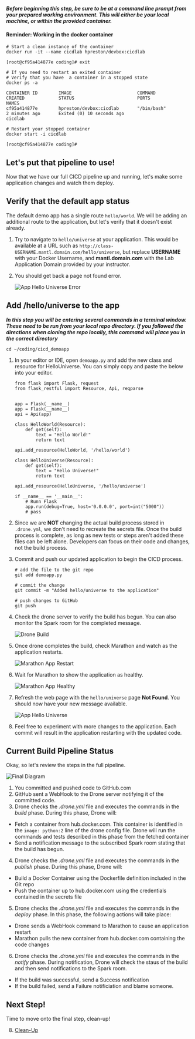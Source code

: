 **_Before beginning this step, be sure to be at a command line prompt from your prepared working environment.  This will either be your local machine, or within the provided container._**

#### Reminder: Working in the docker container

```
# Start a clean instance of the container
docker run -it --name cicdlab hpreston/devbox:cicdlab

[root@cf95a414877e coding]# exit

# If you need to restart an exited container
# Verify that you have  a container in a stopped state
docker ps -a

CONTAINER ID        IMAGE                         COMMAND             CREATED             STATUS                        PORTS               NAMES
cf95a414877e        hpreston/devbox:cicdlab       "/bin/bash"         2 minutes ago       Exited (0) 10 seconds ago                         cicdlab

# Restart your stopped container
docker start -i cicdlab

[root@cf95a414877e coding]#
```

## Let's put that pipeline to use!

Now that we have our full CICD pipeline up and running, let's make some application changes and watch them deploy.

## Verify that the default app status

The default demo app has a single route `hello/world`.  We will be adding an additional route to the application, but let's verify that it doesn't exist already.

1. Try to navigate to `hello/universe` at your application.  This would be available at a URL such as `http://class-USERNAME.mantl.domain.com/hello/universe`, but replace **USERNAME** with your Docker Username, and **mantl.domain.com** with the Lab Application Domain provided by your instructor.
2. You should get back a page not found error.

    ![App Hello Universe Error](images/app_hello_universe_error.png)

## Add /hello/universe to the app

**_In this step you will be entering several commands in a terminal window.  These need to be run from your local repo directory.  If you followed the directions when cloning the repo locally, this command will place you in the correct directory_**

```
cd ~/coding/cicd_demoapp
```

1. In your editor or IDE, open `demoapp.py` and add the new class and resource for HelloUniverse.  You can simply copy and paste the below into your editor.

    ```
    from flask import Flask, request
    from flask_restful import Resource, Api, reqparse


    app = Flask(__name__)
    app = Flask(__name__)
    api = Api(app)

    class HelloWorld(Resource):
        def get(self):
            text = "Hello World!"
            return text

    api.add_resource(HelloWorld, '/hello/world')

    class HelloUniverse(Resource):
        def get(self):
            text = "Hello Universe!"
            return text

    api.add_resource(HelloUniverse, '/hello/universe')

    if __name__ == '__main__':
        # Runn Flask
        app.run(debug=True, host='0.0.0.0', port=int("5000"))
        # pass

    ```
2. Since we are **NOT** changing the actual build process stored in `.drone.yml`, we don't need to recreate the secrets file.  Once the build process is complete, as long as new tests or steps aren't added these files can be left alone.  Developers can focus on their code and changes, not the build process.
3. Commit and push our updated application to begin the CICD process.
    ```
    # add the file to the git repo
    git add demoapp.py

    # commit the change
    git commit -m "Added hello/universe to the application"

    # push changes to GitHub
    git push
    ```

4. Check the drone server to verify the build has begun.  You can also monitor the Spark room for the completed message.

    ![Drone Build](images/drone_6th_build.png)

5. Once drone completes the build, check Marathon and watch as the application restarts.

    ![Marathon App Restart](images/marathon_app_restart.png)

6. Wait for Marathon to show the application as healthy.

    ![Marathon App Healthy](images/marathon_app_healthy.png)

7. Refresh the web page with the `hello/universe` page **Not Found**.  You should now have your new message available.

    ![App Hello Universe](images/app_hello_universe.png)

8. Feel free to experiment with more changes to the application.  Each commit will result in the application restarting with the updated code.


## Current Build Pipeline Status

Okay, so let's review the steps in the full pipeline.

![Final Diagram](images/stage_final_diagram.png)

1. You committed and pushed code to GitHub.com
2. GitHub sent a WebHook to the Drone server notifying it of the committed code.
3. Drone checks the _.drone.yml_ file and executes the commands in the _build_ phase. During this phase, Drone will: 
  * Fetch a container from hub.docker.com.  This container is identified in the `image: python:2` line of the drone config file.  Drone will run the commands and tests described in this phase from the fetched container
  * Send a notification message to the subscribed Spark room stating that the build has begun. 
4. Drone checks the _.drone.yml_ file and executes the commands in the _publish_ phase. During this phase, Drone will: 
  * Build a Docker Container using the Dockerfile definition included in the Git repo
  * Push the container up to hub.docker.com using the credentials contained in the secrets file
5. Drone checks the _.drone.yml_ file and executes the commands in the _deploy_ phase. In this phase, the following actions will take place: 
  * Drone sends a WebHook command to Marathon to cause an application restart
  * Marathon pulls the new container from hub.docker.com containing the code changes
6. Drone checks the _.drone.yml_ file and executes the commands in the _notify_ phase. During notification, Drone will check the staus of the build and then send notifications to the Spark room.
  * If the build was successful, send a Success notification
  * If the build failed, send a Failure notificiation and blame someone.

## Next Step!

Time to move onto the final step, clean-up!

8. [Clean-Up](cleanup.md)



